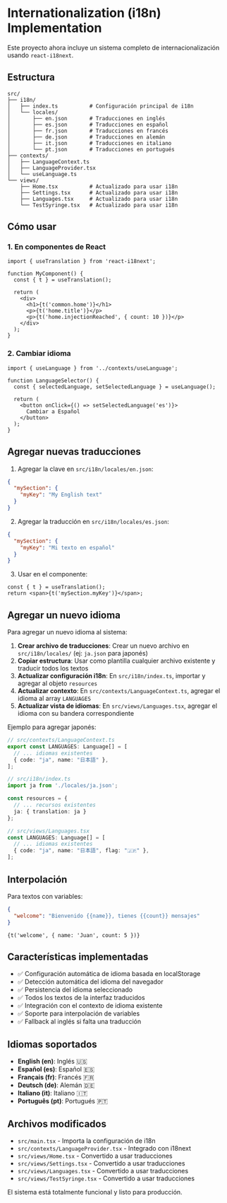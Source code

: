 # Internationalization (i18n) Implementation

Este proyecto ahora incluye un sistema completo de internacionalización usando `react-i18next`.

## Estructura

```
src/
├── i18n/
│   ├── index.ts          # Configuración principal de i18n
│   └── locales/
│       ├── en.json       # Traducciones en inglés
│       ├── es.json       # Traducciones en español
│       ├── fr.json       # Traducciones en francés
│       ├── de.json       # Traducciones en alemán
│       ├── it.json       # Traducciones en italiano
│       └── pt.json       # Traducciones en portugués
├── contexts/
│   ├── LanguageContext.ts
│   ├── LanguageProvider.tsx
│   └── useLanguage.ts
└── views/
    ├── Home.tsx          # Actualizado para usar i18n
    ├── Settings.tsx      # Actualizado para usar i18n
    ├── Languages.tsx     # Actualizado para usar i18n
    └── TestSyringe.tsx   # Actualizado para usar i18n
```

## Cómo usar

### 1. En componentes de React

```tsx
import { useTranslation } from 'react-i18next';

function MyComponent() {
  const { t } = useTranslation();
  
  return (
    <div>
      <h1>{t('common.home')}</h1>
      <p>{t('home.title')}</p>
      <p>{t('home.injectionReached', { count: 10 })}</p>
    </div>
  );
}
```

### 2. Cambiar idioma

```tsx
import { useLanguage } from '../contexts/useLanguage';

function LanguageSelector() {
  const { selectedLanguage, setSelectedLanguage } = useLanguage();
  
  return (
    <button onClick={() => setSelectedLanguage('es')}>
      Cambiar a Español
    </button>
  );
}
```

## Agregar nuevas traducciones

1. Agregar la clave en `src/i18n/locales/en.json`:
```json
{
  "mySection": {
    "myKey": "My English text"
  }
}
```

2. Agregar la traducción en `src/i18n/locales/es.json`:
```json
{
  "mySection": {
    "myKey": "Mi texto en español"
  }
}
```

3. Usar en el componente:
```tsx
const { t } = useTranslation();
return <span>{t('mySection.myKey')}</span>;
```

## Agregar un nuevo idioma

Para agregar un nuevo idioma al sistema:

1. **Crear archivo de traducciones**: Crear un nuevo archivo en `src/i18n/locales/` (ej: `ja.json` para japonés)
2. **Copiar estructura**: Usar como plantilla cualquier archivo existente y traducir todos los textos
3. **Actualizar configuración i18n**: En `src/i18n/index.ts`, importar y agregar al objeto `resources`
4. **Actualizar contexto**: En `src/contexts/LanguageContext.ts`, agregar el idioma al array `LANGUAGES`
5. **Actualizar vista de idiomas**: En `src/views/Languages.tsx`, agregar el idioma con su bandera correspondiente

Ejemplo para agregar japonés:

```typescript
// src/contexts/LanguageContext.ts
export const LANGUAGES: Language[] = [
  // ... idiomas existentes
  { code: "ja", name: "日本語" },
];

// src/i18n/index.ts
import ja from './locales/ja.json';

const resources = {
  // ... recursos existentes
  ja: { translation: ja }
};

// src/views/Languages.tsx
const LANGUAGES: Language[] = [
  // ... idiomas existentes
  { code: "ja", name: "日本語", flag: "🇯🇵" },
];
```

## Interpolación

Para textos con variables:

```json
{
  "welcome": "Bienvenido {{name}}, tienes {{count}} mensajes"
}
```

```tsx
{t('welcome', { name: 'Juan', count: 5 })}
```

## Características implementadas

- ✅ Configuración automática de idioma basada en localStorage
- ✅ Detección automática del idioma del navegador
- ✅ Persistencia del idioma seleccionado
- ✅ Todos los textos de la interfaz traducidos
- ✅ Integración con el contexto de idioma existente
- ✅ Soporte para interpolación de variables
- ✅ Fallback al inglés si falta una traducción

## Idiomas soportados

- **English (en)**: Inglés 🇺🇸
- **Español (es)**: Español 🇪🇸
- **Français (fr)**: Francés 🇫🇷
- **Deutsch (de)**: Alemán 🇩🇪
- **Italiano (it)**: Italiano 🇮🇹
- **Português (pt)**: Portugués 🇵🇹

## Archivos modificados

- `src/main.tsx` - Importa la configuración de i18n
- `src/contexts/LanguageProvider.tsx` - Integrado con i18next
- `src/views/Home.tsx` - Convertido a usar traducciones
- `src/views/Settings.tsx` - Convertido a usar traducciones
- `src/views/Languages.tsx` - Convertido a usar traducciones
- `src/views/TestSyringe.tsx` - Convertido a usar traducciones

El sistema está totalmente funcional y listo para producción.

